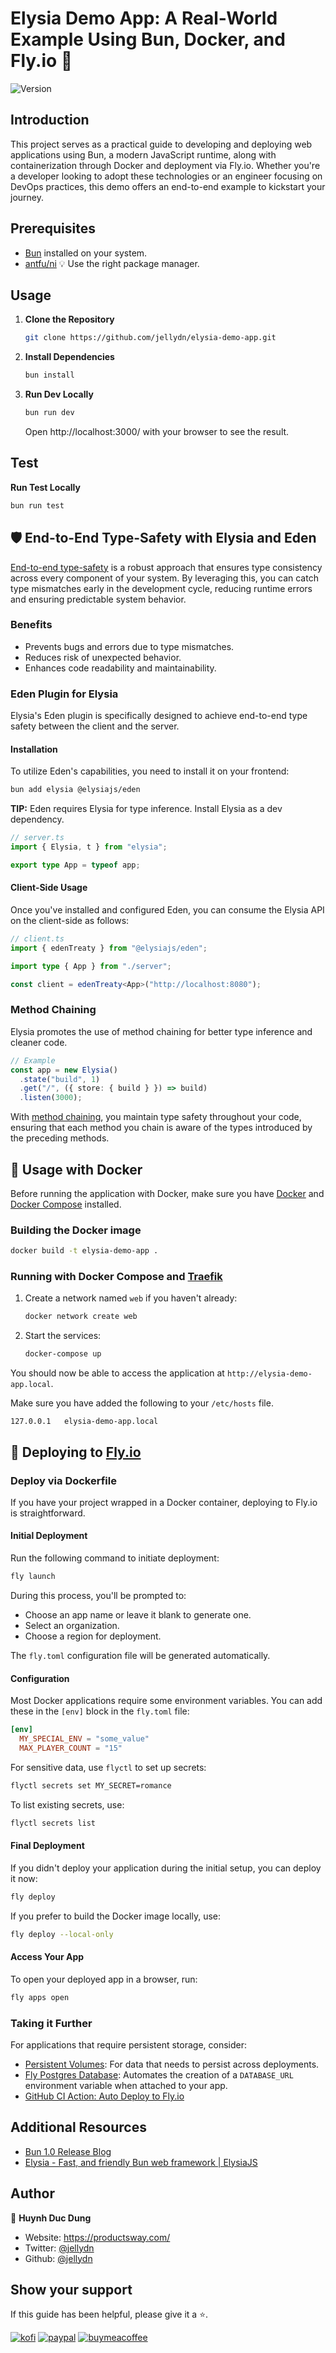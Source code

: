 # Elysia Demo App: A Real-World Example Using Bun, Docker, and Fly.io 🚀

![Version](https://img.shields.io/badge/version-1.0.50-blue.svg?cacheSeconds=2592000)

## Introduction

This project serves as a practical guide to developing and deploying web applications using Bun, a modern JavaScript runtime, along with containerization through Docker and deployment via Fly.io. Whether you're a developer looking to adopt these technologies or an engineer focusing on DevOps practices, this demo offers an end-to-end example to kickstart your journey.

## Prerequisites

- [Bun](https://bun.sh/) installed on your system.
- [antfu/ni](https://github.com/antfu/ni) 💡 Use the right package manager.

## Usage

1. **Clone the Repository**

   ```bash
   git clone https://github.com/jellydn/elysia-demo-app.git
   ```

2. **Install Dependencies**

   ```bash
   bun install
   ```

3. **Run Dev Locally**
   ```bash
   bun run dev
   ```
   Open http://localhost:3000/ with your browser to see the result.

## Test

**Run Test Locally**

```bash
bun run test
```

## 🛡 End-to-End Type-Safety with Elysia and Eden

[End-to-end type-safety](https://elysiajs.com/patterns/end-to-end-type-safety.html) is a robust approach that ensures type consistency across every component of your system. By leveraging this, you can catch type mismatches early in the development cycle, reducing runtime errors and ensuring predictable system behavior.

### Benefits

- Prevents bugs and errors due to type mismatches.
- Reduces risk of unexpected behavior.
- Enhances code readability and maintainability.

### Eden Plugin for Elysia

Elysia's Eden plugin is specifically designed to achieve end-to-end type safety between the client and the server.

#### Installation

To utilize Eden's capabilities, you need to install it on your frontend:

```bash
bun add elysia @elysiajs/eden
```

**TIP:** Eden requires Elysia for type inference. Install Elysia as a dev dependency.

```typescript
// server.ts
import { Elysia, t } from "elysia";

export type App = typeof app;
```

#### Client-Side Usage

Once you've installed and configured Eden, you can consume the Elysia API on the client-side as follows:

```typescript
// client.ts
import { edenTreaty } from "@elysiajs/eden";

import type { App } from "./server";

const client = edenTreaty<App>("http://localhost:8080");
```

### Method Chaining

Elysia promotes the use of method chaining for better type inference and cleaner code.

```typescript
// Example
const app = new Elysia()
  .state("build", 1)
  .get("/", ({ store: { build } }) => build)
  .listen(3000);
```

With [method chaining](https://elysiajs.com/patterns/method-chaining.html), you maintain type safety throughout your code, ensuring that each method you chain is aware of the types introduced by the preceding methods.

## 🚀 Usage with Docker

Before running the application with Docker, make sure you have [Docker](https://orbstack.dev) and [Docker Compose](https://docs.docker.com/compose/install/) installed.

### Building the Docker image

```bash
docker build -t elysia-demo-app .
```

### Running with Docker Compose and [Traefik](https://github.com/traefik/traefik/)

1. Create a network named `web` if you haven't already:

   ```bash
   docker network create web
   ```

2. Start the services:

   ```bash
   docker-compose up
   ```

You should now be able to access the application at `http://elysia-demo-app.local`.

Make sure you have added the following to your `/etc/hosts` file.

```
127.0.0.1 	elysia-demo-app.local
```

## 🚀 Deploying to [Fly.io](https://fly.io)

### Deploy via Dockerfile

If you have your project wrapped in a Docker container, deploying to Fly.io is straightforward.

#### Initial Deployment

Run the following command to initiate deployment:

```bash
fly launch
```

During this process, you'll be prompted to:

- Choose an app name or leave it blank to generate one.
- Select an organization.
- Choose a region for deployment.

The `fly.toml` configuration file will be generated automatically.

#### Configuration

Most Docker applications require some environment variables. You can add these in the `[env]` block in the `fly.toml` file:

```toml
[env]
  MY_SPECIAL_ENV = "some_value"
  MAX_PLAYER_COUNT = "15"
```

For sensitive data, use `flyctl` to set up secrets:

```bash
flyctl secrets set MY_SECRET=romance
```

To list existing secrets, use:

```bash
flyctl secrets list
```

#### Final Deployment

If you didn't deploy your application during the initial setup, you can deploy it now:

```bash
fly deploy
```

If you prefer to build the Docker image locally, use:

```bash
fly deploy --local-only
```

#### Access Your App

To open your deployed app in a browser, run:

```bash
fly apps open
```

### Taking it Further

For applications that require persistent storage, consider:

- [Persistent Volumes](https://fly.io/docs/flyctl/volumes/): For data that needs to persist across deployments.
- [Fly Postgres Database](https://fly.io/docs/flyctl/pg/create/): Automates the creation of a `DATABASE_URL` environment variable when attached to your app.
- [GitHub CI Action: Auto Deploy to Fly.io](https://fly.io/docs/laravel/advanced-guides/github-actions/#github-ci-action-auto-deploy-to-fly-io)

## Additional Resources

- [Bun 1.0 Release Blog](https://bun.sh/blog/bun-v1.0)
- [Elysia - Fast, and friendly Bun web framework | ElysiaJS](https://elysiajs.com/)

## Author

👤 **Huynh Duc Dung**

- Website: https://productsway.com/
- Twitter: [@jellydn](https://twitter.com/jellydn)
- Github: [@jellydn](https://github.com/jellydn)

## Show your support

If this guide has been helpful, please give it a ⭐️.

[![kofi](https://img.shields.io/badge/Ko--fi-F16061?style=for-the-badge&logo=ko-fi&logoColor=white)](https://ko-fi.com/dunghd)
[![paypal](https://img.shields.io/badge/PayPal-00457C?style=for-the-badge&logo=paypal&logoColor=white)](https://paypal.me/dunghd)
[![buymeacoffee](https://img.shields.io/badge/Buy_Me_A_Coffee-FFDD00?style=for-the-badge&logo=buy-me-a-coffee&logoColor=black)](https://www.buymeacoffee.com/dunghd)
